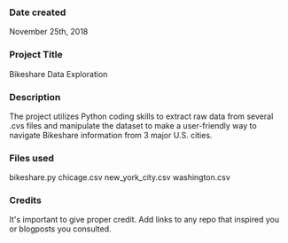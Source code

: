 ### Date created
November 25th, 2018

### Project Title
Bikeshare Data Exploration

### Description
The project utilizes Python coding skills to extract raw data from several .cvs files and manipulate the dataset to make a user-friendly way to navigate Bikeshare information from 3 major U.S. cities. 

### Files used
bikeshare.py
chicage.csv
new_york_city.csv
washington.csv


### Credits
It's important to give proper credit. Add links to any repo that inspired you or blogposts you consulted.
